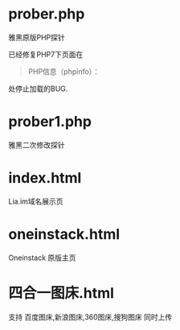 # prober.php
雅黑原版PHP探针

已经修复PHP7下页面在 

>PHP信息（phpinfo）：
  
处停止加载的BUG.

# prober1.php

雅黑二次修改探针

# index.html

Lia.im域名展示页

# oneinstack.html

Oneinstack 原版主页

# 四合一图床.html

支持 百度图床,新浪图床,360图床,搜狗图床 同时上传
